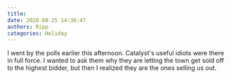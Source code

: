 ```yaml
---
title: 
date: 2020-08-25 14:36:47
authors: Ripp
categories: Holiday
---
```


 I went by the polls earlier this afternoon. Catalyst's useful idiots were there in full force.
I wanted to ask them why they are letting the town get sold off to the highest bidder, but then I realized they are the ones selling us out.